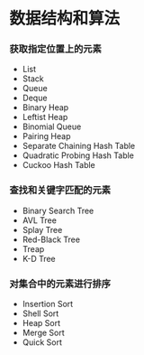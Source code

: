 # 数据结构和算法

### 获取指定位置上的元素
- List
- Stack
- Queue
- Deque
- Binary Heap
- Leftist Heap
- Binomial Queue
- Pairing Heap
- Separate Chaining Hash Table
- Quadratic Probing Hash Table
- Cuckoo Hash Table

### 查找和关键字匹配的元素
- Binary Search Tree
- AVL Tree
- Splay Tree
- Red-Black Tree
- Treap
- K-D Tree

### 对集合中的元素进行排序
- Insertion Sort
- Shell Sort
- Heap Sort
- Merge Sort
- Quick Sort
